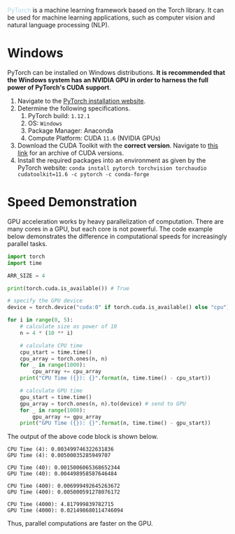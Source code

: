 <span style = "color:lightblue">PyTorch</span> is a machine learning framework based on the Torch library. It can be used for machine learning applications, such as computer vision and natural language processing (NLP).

# Windows
PyTorch can be installed on Windows distributions. **It is recommended that the Windows system has an NVIDIA GPU in order to harness the full power of PyTorch's CUDA support**.

1. Navigate to the [PyTorch installation website](https://pytorch.org/get-started/locally/).
2. Determine the following specifications.
	1. PyTorch build: `1.12.1`
	2. OS: `Windows`
	3. Package Manager: Anaconda
	4. Compute Platform: CUDA `11.6` (NVIDIA GPUs)
3. Download the CUDA Toolkit with the **correct version**. Navigate to [this link](https://developer.nvidia.com/cuda-toolkit-archive) for an archive of CUDA versions.
4. Install the required packages into an environment as given by the PyTorch website: `conda install pytorch torchvision torchaudio cudatoolkit=11.6 -c pytorch -c conda-forge`

# Speed Demonstration
GPU acceleration works by heavy parallelization of computation. There are many cores in a GPU, but each core is not powerful. The code example below demonstrates the difference in computational speeds for increasingly parallel tasks.

```python
import torch
import time

ARR_SIZE = 4

print(torch.cuda.is_available()) # True

# specify the GPU device
device = torch.device("cuda:0" if torch.cuda.is_available() else "cpu")

for i in range(0, 5):
	# calculate size as power of 10
	n = 4 * (10 ** i)

	# calculate CPU time
	cpu_start = time.time()
	cpu_array = torch.ones(n, n)
	for _ in range(1000):
		cpu_array += cpu_array
	print("CPU Time ({}): {}".format(n, time.time() - cpu_start))

	# calculate GPU time
	gpu_start = time.time()
	gpu_array = torch.ones(n, n).to(device) # send to GPU
	for _ in range(1000):
		gpu_array += gpu_array
	print("GPU Time ({}): {}".format(n, time.time() - gpu_start))
```

The output of the above code block is shown below.

```text
CPU Time (4): 0.003499746322631836
GPU Time (4): 0.00500035285949707

CPU Time (40): 0.0015006065368652344
GPU Time (40): 0.004498958587646484

CPU Time (400): 0.006999492645263672
GPU Time (400): 0.005000591278076172

CPU Time (4000): 4.817999839782715
GPU Time (4000): 0.021498680114746094
```

Thus, parallel computations are faster on the GPU.